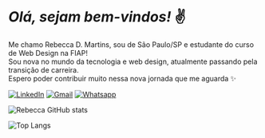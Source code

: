 ﻿# __*Olá, sejam bem-vindos!*__ ✌️

Me chamo Rebecca D. Martins, sou de São Paulo/SP e estudante do curso de Web Design na FIAP! <br/>
Sou nova no mundo da tecnologia e web design, atualmente passando pela transição de carreira. <br/>
Espero poder contribuir muito nessa nova jornada que me aguarda ✨

[![LinkedIn](https://img.shields.io/badge/LinkedIn-0077B5?style=for-the-badge&logo=linkedin&logoColor=white)](https://www.linkedin.com/in/rebeccadmartins/)
[![Gmail](https://img.shields.io/badge/Gmail-D14836?style=for-the-badge&logo=gmail&logoColor=white)](mailto:rebeccamartins.d@gmail.com)
[![Whatsapp](https://img.shields.io/badge/WhatsApp-25D366?style=for-the-badge&logo=whatsapp&logoColor=white)](https://wa.me/5511934936717)

![Rebecca GitHub stats](https://github-readme-stats.vercel.app/api?username=RebeccaDMartins&show_icons=true&theme=rose)

![Top Langs](https://github-readme-stats.vercel.app/api/top-langs/?username=RebeccaDMartins&hide_progress=compactlayout)
